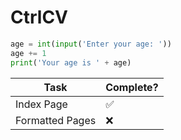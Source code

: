 # CtrlCV
```python
age = int(input('Enter your age: '))
age += 1
print('Your age is ' + age)
```
| Task  | Complete? |
| ------------- | ------------- |
| Index Page  | ✅  |
| Formatted Pages  | ❌  |

